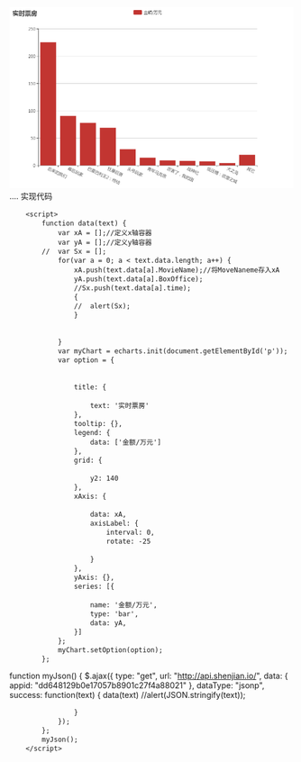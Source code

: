 ![](1.PNG)
....
实现代码

		<script>
			function data(text) {
				var xA = [];//定义x轴容器
				var yA = [];//定义y轴容器
			//	var Sx = [];
				for(var a = 0; a < text.data.length; a++) {
					xA.push(text.data[a].MovieName);//将MoveNaneme存入xA
					yA.push(text.data[a].BoxOffice);
					//Sx.push(text.data[a].time);
					{
					//	alert(Sx);
					}
					
				
				}
				var myChart = echarts.init(document.getElementById('p'));
				var option = {
				
					
					title: {
					
						text: '实时票房'
					},
					tooltip: {},
					legend: {
						data: ['金额/万元']
					},
					grid: {
						
						y2: 140
					},
					xAxis: {
						
						data: xA,
						axisLabel: {
							interval: 0,
							rotate: -25
							
						}
					},
					yAxis: {},
					series: [{
					
						name: '金额/万元',
						type: 'bar',
						data: yA,
					}]
				};
				myChart.setOption(option);
			};
			
			
function myJson() {
				$.ajax({
					type: "get",
					url: "http://api.shenjian.io/",
					data: {
						appid: "dd648129b0e17057b8901c27f4a88021"
					},
					dataType: "jsonp",
					success: function(text) {
						data(text)
						//alert(JSON.stringify(text));
						
					}
				});
			};
			myJson();
		</script>

